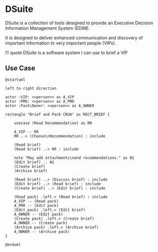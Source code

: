 # DSuite

DSuite is a collection of tools designed to provide an Executive Decision Information Management System (EDIM).

It is designed to deliver enhanced communication and discovery of important information to very important people (VIPs).

!!! quote 
    DSuite is a software system I can use to brief a VIP

## Use Case

```plantuml
@startuml

left to right direction

actor :VIP: <<person>> as A_VIP
actor :PMO: <<person>> as A_PMO
actor :Pack\Owner: <<person>> as A_OWNER

rectangle "Brief and Pack CRUA" as RECT_BRIEF {
    
    usecase (Read Recommendation) as RR

    A_VIP -- RR
    RR ..> (Choose\nRecommendation) : include

    (Read brief)
    (Read brief) ..> RR : include

    note "May add attachments\nand recommendations." as N1
    (Edit brief) .. N1
    (Create brief)
    (Archive brief)
    
    (Read brief) ..> (Discuss brief) : include    
    (Edit brief) ..> (Read brief) : include
    (Create brief) ..> (Edit brief) : include

    (Read pack) .left.> (Read brief) : include
    A_VIP -- (Read pack)
    A_PMO -- (Edit pack)
    (Edit pack) .left.> (Edit brief)
    A_OWNER -- (Edit pack)
    (Create pack) .left.> (Create brief)
    A_OWNER -- (Create pack)
    (Archive pack) .left.> (Archive brief)
    A_OWNER -- (Archive pack)
}

@enduml

```